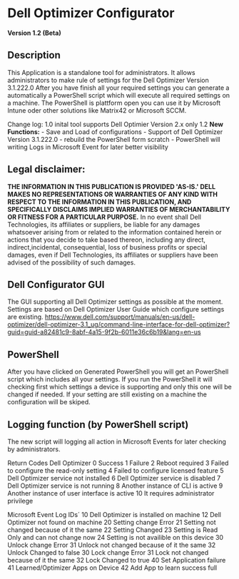 # Dell Optimizer Configurator

**Version 1.2 (Beta)**

## Description
This Application is a standalone tool for administrators. It allows administrators to make rule of settings for the Dell Optimizer Version 3.1.222.0 After you have finish all your required settings you can generate a automatically a PowerShell script which will execute all required settings on a machine. The PowerShell is plattform open you can use it by Microsoft Intune oder other solutions like Matrix42 or Microsoft SCCM.

Change log:
1.0     inital tool supports Dell Optimier Version 2.x only
1.2     **New Functions:**
        - Save and Load of configurations
        - Support of Dell Optimizer Version 3.1.222.0
        - rebuild the PowerShell form scratch
        - PowerShell will writing Logs in Microsoft Event for later better visibility

## Legal disclaimer:
**THE INFORMATION IN THIS PUBLICATION IS PROVIDED 'AS-IS.' DELL MAKES NO REPRESENTATIONS OR WARRANTIES OF ANY KIND WITH RESPECT TO THE INFORMATION IN THIS PUBLICATION, AND SPECIFICALLY DISCLAIMS IMPLIED WARRANTIES OF MERCHANTABILITY OR FITNESS FOR A PARTICULAR PURPOSE.**
In no event shall Dell Technologies, its affiliates or suppliers, be liable for any damages whatsoever arising from or related to the information contained herein or actions that you decide to take based thereon, including any direct, indirect,incidental, consequential, loss of business profits or special damages, even if Dell Technologies, its affiliates or suppliers have been advised of the possibility of such damages.

## Dell Configurator GUI

The GUI supporting all Dell Optimizer settings as possible at the moment. Settings are based on Dell Optimizer User Guide which configure settings are existing.  https://www.dell.com/support/manuals/en-us/dell-optimizer/dell-optimizer-3.1_ug/command-line-interface-for-dell-optimizer?guid=guid-a82481c9-8abf-4a15-9f2b-6011e36c6b19&lang=en-us

## PowerShell

After you have clicked on Generated PowerShell you will get an PowerShell script which includes all your settings. If you run the PowerShell it will checking first which settings a device is supporting and only this one will be changed if needed. If your setting are still existing on a machine the configuration will be skiped.

## Logging function (by PowerShell script)

The new script will logging all action in Microsoft Events for later checking by administrators.

Return Codes Dell Optimizer
0 Success
1 Failure
2 Reboot required
3 Failed to configure the read-only setting
4 Failed to configure licensed feature
5 Dell Optimizer service not installed
6 Dell Optimizer service is disabled
7 Dell Optimizer service is not running
8 Another instance of CLI is active
9 Another instance of user interface is active
10 It requires administrator privilege

Microsoft Event Log IDs´
10 Dell Optimizer is installed on machine
12 Dell Optimizer not found on machine
20 Setting change Error
21 Setting not changed because of it the same
22 Setting Changed
23 Setting is Read Only and can not change now
24 Setting is not availible on this device
30 Unlock change Error
31 Unlock not changed because of it the same
32 Unlock Changed to false
30 Lock change Error
31 Lock not changed because of it the same
32 Lock Changed to true
40 Set Application failure
41 Learned/Optimizer Apps on Device
42 Add App to learn success full